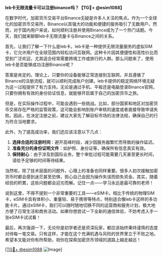 **leb卡无限流量卡可以注册binance吗？【TG💪+ @esim1088】**

在数字时代，加密货币交易平台Binance无疑是许多人关注的焦点。作为一个全球化的加密货币交易所，Binance以其强大的功能和便捷的服务吸引了无数用户。然而，对于国内用户来说，如何顺利注册并使用Binance成为了一个热门话题。今天，我们就来聊聊leb卡无限流量卡与Binance之间的关系。

首先，让我们了解一下什么是leb卡。leb卡是一种提供无限流量服务的虚拟SIM卡，它允许用户在全球范围内轻松访问互联网。这种卡片因其便捷性和高性价比而受到广泛欢迎，尤其适合经常需要跨境工作或旅行的人群。那么问题来了，使用leb卡是否能够成功注册Binance呢？

答案是肯定的。理论上，只要你的设备能够正常连接到互联网，并且遵循了Binance的注册流程，就可以顺利完成账户创建。leb卡提供的稳定网络环境无疑为这一过程提供了有力支持。无论是通过手机、平板还是电脑登录Binance官网，只要你拥有有效的身份验证信息，就能够开启属于自己的加密货币之旅。

但是，在实际操作过程中，可能会遇到一些挑战。比如，部分国家和地区对加密货币交易存在严格的监管政策，这可能会影响到账户审核的速度或者直接导致申请失败。因此，在决定注册之前，建议大家先了解目标市场的法律法规，确保自己的行为符合当地要求。

此外，为了提高成功率，我们还应该注意以下几点：
1. **选择合适的注册时间**：避开高峰时段，减少因服务器繁忙而导致的操作延迟。
2. **准备充分的身份证明文件**：如护照、身份证等，确保所有信息真实有效。
3. **保持耐心**：由于涉及到国际业务，整个审批过程可能需要几天甚至更长时间，请给予足够的时间等待结果。

当然啦，除了技术层面的问题外，心理上的准备也同样重要。很多人初次接触加密货币时都会感到迷茫甚至恐惧，担心自己会因为操作失误而损失资金。其实，随着经验的积累，这些问题都会迎刃而解。记住一点——学习永远是最可靠的老师！

说到这里，不得不提到一个非常重要的工具——eSIM卡。相比于传统的物理SIM卡，eSIM卡具有体积小、重量轻、易于携带等特点，特别适合像leb卡这样的多功能卡片。通过eSIM卡，我们可以随时随地切换不同的运营商和服务计划，极大地方便了日常生活和商务活动。如果你想尝试一下全新的通信体验，不妨考虑入手一张eSIM卡试试看！

最后，再次强调一下，无论你是初学者还是资深玩家，都应该始终秉持谨慎的态度对待每一笔交易。只有这样，才能在这个充满机遇与风险的世界里立于不败之地。希望本文能对你有所帮助，祝你在探索加密货币领域的道路上越走越远！

[[TG💪+ @esim1088](https://t.me/s/esim1088) ![Image](https://i.postimg.cc/4NQfJmqS/Snipaste-2025-05-13-00-14-12.png)]